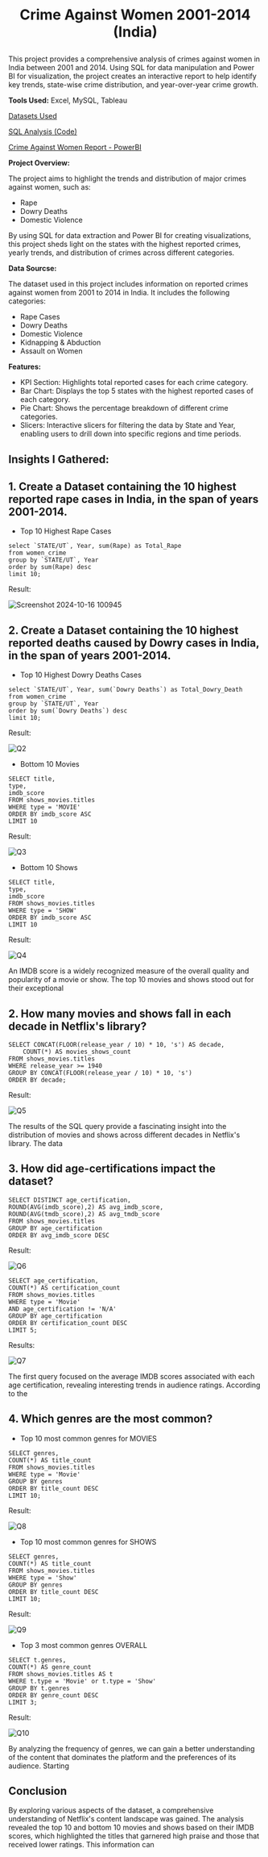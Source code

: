 # <p align="center">Crime Against Women 2001-2014 (India)</p>
This project provides a comprehensive analysis of crimes against women in India between 2001 and 2014. Using SQL for data manipulation and Power BI for visualization, the project creates an interactive report to help identify key trends, state-wise crime distribution, and year-over-year crime growth.

**Tools Used:** Excel, MySQL, Tableau

[Datasets Used](https://www.kaggle.com/datasets/greeshmagirish/crime-against-women-20012014-india)


[SQL Analysis (Code)](https://github.com/tanu4419/Crime_Against_Women_2001-2014-India-/blob/main/Crime_Against_Women_SQL_Analysis.sql)

[Crime Against Women Report - PowerBI](https://github.com/tanu4419/Crime_Against_Women_2001-2014-India-/blob/main/Crime_Against_Women_Report_(Power_BI).png)

**Project Overview:**

The project aims to highlight the trends and distribution of major crimes against women, such as:
- Rape
- Dowry Deaths
- Domestic Violence
  
By using SQL for data extraction and Power BI for creating visualizations, this project sheds light on the states with the highest reported crimes, yearly trends, and distribution of crimes across different categories.

**Data Sourcse:**

The dataset used in this project includes information on reported crimes against women from 2001 to 2014 in India. It includes the following categories:
- Rape Cases
- Dowry Deaths
- Domestic Violence
- Kidnapping & Abduction
- Assault on Women

**Features:**
- KPI Section: Highlights total reported cases for each crime category.
- Bar Chart: Displays the top 5 states with the highest reported cases of each category.
- Pie Chart: Shows the percentage breakdown of different crime categories.
- Slicers: Interactive slicers for filtering the data by State and Year, enabling users to drill down into specific regions and time periods.

  
## Insights I Gathered:

## 1. Create a Dataset containing the 10 highest reported rape cases in India, in the span of years 2001-2014.
- Top 10 Highest Rape Cases
```mysql
select `STATE/UT`, Year, sum(Rape) as Total_Rape
from women_crime
group by `STATE/UT`, Year
order by sum(Rape) desc
limit 10;
```
Result: 

![Screenshot 2024-10-16 100945](https://github.com/user-attachments/assets/6b01aed2-ce87-4eb5-bbf8-2022c91f0772)

## 2. Create a Dataset containing the 10 highest reported deaths caused by Dowry cases in India, in the span of years 2001-2014.
- Top 10 Highest Dowry Deaths Cases
```mysql
select `STATE/UT`, Year, sum(`Dowry Deaths`) as Total_Dowry_Death
from women_crime
group by `STATE/UT`, Year
order by sum(`Dowry Deaths`) desc
limit 10;
```
Result: 

![Q2](https://github.com/user-attachments/assets/d2ce1a2b-97d4-4646-bc5e-60ba27545aa2)

- Bottom 10 Movies
```mysql
SELECT title, 
type, 
imdb_score
FROM shows_movies.titles
WHERE type = 'MOVIE'
ORDER BY imdb_score ASC
LIMIT 10
```
Result: 

![Q3](https://i.ibb.co/tMXV1yp/Screen-Shot-2023-07-09-at-9-47-24-PM.png)

- Bottom 10 Shows
```mysql
SELECT title, 
type, 
imdb_score
FROM shows_movies.titles
WHERE type = 'SHOW'
ORDER BY imdb_score ASC
LIMIT 10
```
Result: 

![Q4](https://i.ibb.co/Y7Qjvg5/Screen-Shot-2023-07-09-at-9-49-36-PM.png)

An IMDB score is a widely recognized measure of the overall quality and popularity of a movie or show. The top 10 movies and shows stood out for their exceptional 

## 2. How many movies and shows fall in each decade in Netflix's library?
```mysql
SELECT CONCAT(FLOOR(release_year / 10) * 10, 's') AS decade,
	COUNT(*) AS movies_shows_count
FROM shows_movies.titles
WHERE release_year >= 1940
GROUP BY CONCAT(FLOOR(release_year / 10) * 10, 's')
ORDER BY decade;
```
Result: 

![Q5](https://i.ibb.co/8dTzVZ3/Screen-Shot-2023-07-09-at-10-02-18-PM.png)

The results of the SQL query provide a fascinating insight into the distribution of movies and shows across different decades in Netflix's library. The data 


## 3. How did age-certifications impact the dataset?
```mysql
SELECT DISTINCT age_certification, 
ROUND(AVG(imdb_score),2) AS avg_imdb_score,
ROUND(AVG(tmdb_score),2) AS avg_tmdb_score
FROM shows_movies.titles
GROUP BY age_certification
ORDER BY avg_imdb_score DESC
```
Result: 

![Q6](https://i.ibb.co/SvJyjgF/Screen-Shot-2023-07-09-at-10-16-52-PM.png)

```mysql
SELECT age_certification, 
COUNT(*) AS certification_count
FROM shows_movies.titles
WHERE type = 'Movie' 
AND age_certification != 'N/A'
GROUP BY age_certification
ORDER BY certification_count DESC
LIMIT 5;
```
Results: 

![Q7](https://i.ibb.co/T0f5cNq/Screen-Shot-2023-07-09-at-10-20-23-PM.png)

The first query focused on the average IMDB scores associated with each age certification, revealing interesting trends in audience ratings. According to the 


## 4. Which genres are the most common? 
- Top 10 most common genres for MOVIES
```mysql
SELECT genres, 
COUNT(*) AS title_count
FROM shows_movies.titles 
WHERE type = 'Movie'
GROUP BY genres
ORDER BY title_count DESC
LIMIT 10;
```
Result:

![Q8](https://i.ibb.co/VWrgd8m/Screen-Shot-2023-07-10-at-12-25-40-PM.png)

- Top 10 most common genres for SHOWS
```mysql
SELECT genres, 
COUNT(*) AS title_count
FROM shows_movies.titles 
WHERE type = 'Show'
GROUP BY genres
ORDER BY title_count DESC
LIMIT 10;
```
Result: 

![Q9](https://i.ibb.co/P59s4X7/Screen-Shot-2023-07-10-at-12-27-41-PM.png)

- Top 3 most common genres OVERALL
```mysql
SELECT t.genres, 
COUNT(*) AS genre_count
FROM shows_movies.titles AS t
WHERE t.type = 'Movie' or t.type = 'Show'
GROUP BY t.genres
ORDER BY genre_count DESC
LIMIT 3;
```
Result: 

![Q10](https://i.ibb.co/qMvMBGf/Screen-Shot-2023-07-10-at-12-30-04-PM.png)

By analyzing the frequency of genres, we can gain a better understanding of the content that dominates the platform and the preferences of its audience. Starting 
## Conclusion 
By exploring various aspects of the dataset, a comprehensive understanding of Netflix's content landscape was gained. The analysis revealed the top 10 and bottom 10 movies and shows based on their IMDB scores, which highlighted the titles that garnered high praise and those that received lower ratings. This information can 

